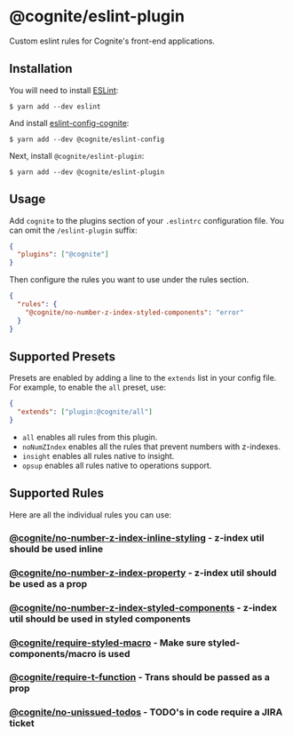 # @cognite/eslint-plugin

Custom eslint rules for Cognite's front-end applications.

## Installation

You will need to install [ESLint](https://eslint.org):

```
$ yarn add --dev eslint
```

And install [eslint-config-cognite](https://github.com/cognitedata/eslint-config-cognite):

```
$ yarn add --dev @cognite/eslint-config
```

Next, install `@cognite/eslint-plugin`:

```
$ yarn add --dev @cognite/eslint-plugin
```

## Usage

Add `cognite` to the plugins section of your `.eslintrc` configuration file. You can omit the `/eslint-plugin` suffix:

```json
{
  "plugins": ["@cognite"]
}
```

Then configure the rules you want to use under the rules section.

```json
{
  "rules": {
    "@cognite/no-number-z-index-styled-components": "error"
  }
}
```

## Supported Presets

Presets are enabled by adding a line to the `extends` list in your config file. For example, to enable the `all` preset, use:

```json
{
  "extends": ["plugin:@cognite/all"]
}
```

- `all` enables all rules from this plugin.
- `noNumZIndex` enables all the rules that prevent numbers with z-indexes.
- `insight` enables all rules native to insight.
- `opsup` enables all rules native to operations support.

## Supported Rules

Here are all the individual rules you can use:

### [@cognite/no-number-z-index-inline-styling](https://github.com/cognitedata/eslint-plugin-cognite/blob/master/docs/rules/no-number-z-index-inline-styling.md) - z-index util should be used inline

### [@cognite/no-number-z-index-property](https://github.com/cognitedata/eslint-plugin-cognite/blob/master/docs/rules/no-number-z-index-property.md) - z-index util should be used as a prop

### [@cognite/no-number-z-index-styled-components](https://github.com/cognitedata/eslint-plugin-cognite/blob/master/docs/rules/no-number-z-index-styled-components.md) - z-index util should be used in styled components

### [@cognite/require-styled-macro](https://github.com/cognitedata/eslint-plugin-cognite/blob/master/docs/rules/require-styled-macro.md) - Make sure styled-components/macro is used

### [@cognite/require-t-function](https://github.com/cognitedata/eslint-plugin-cognite/blob/master/docs/rules/require-t-function.md) - Trans should be passed as a prop

### [@cognite/no-unissued-todos](https://github.com/cognitedata/eslint-plugin-cognite/blob/master/docs/rules/no-unissued-todos.md) - TODO's in code require a JIRA ticket
